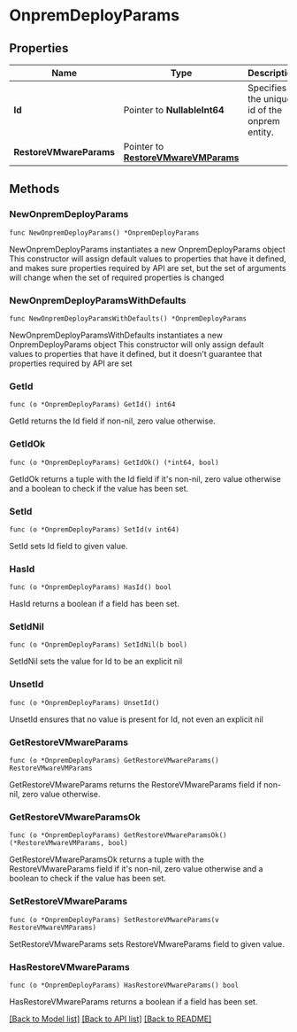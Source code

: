 # OnpremDeployParams

## Properties

Name | Type | Description | Notes
------------ | ------------- | ------------- | -------------
**Id** | Pointer to **NullableInt64** | Specifies the unique id of the onprem entity. | [optional] 
**RestoreVMwareParams** | Pointer to [**RestoreVMwareVMParams**](RestoreVMwareVMParams.md) |  | [optional] 

## Methods

### NewOnpremDeployParams

`func NewOnpremDeployParams() *OnpremDeployParams`

NewOnpremDeployParams instantiates a new OnpremDeployParams object
This constructor will assign default values to properties that have it defined,
and makes sure properties required by API are set, but the set of arguments
will change when the set of required properties is changed

### NewOnpremDeployParamsWithDefaults

`func NewOnpremDeployParamsWithDefaults() *OnpremDeployParams`

NewOnpremDeployParamsWithDefaults instantiates a new OnpremDeployParams object
This constructor will only assign default values to properties that have it defined,
but it doesn't guarantee that properties required by API are set

### GetId

`func (o *OnpremDeployParams) GetId() int64`

GetId returns the Id field if non-nil, zero value otherwise.

### GetIdOk

`func (o *OnpremDeployParams) GetIdOk() (*int64, bool)`

GetIdOk returns a tuple with the Id field if it's non-nil, zero value otherwise
and a boolean to check if the value has been set.

### SetId

`func (o *OnpremDeployParams) SetId(v int64)`

SetId sets Id field to given value.

### HasId

`func (o *OnpremDeployParams) HasId() bool`

HasId returns a boolean if a field has been set.

### SetIdNil

`func (o *OnpremDeployParams) SetIdNil(b bool)`

 SetIdNil sets the value for Id to be an explicit nil

### UnsetId
`func (o *OnpremDeployParams) UnsetId()`

UnsetId ensures that no value is present for Id, not even an explicit nil
### GetRestoreVMwareParams

`func (o *OnpremDeployParams) GetRestoreVMwareParams() RestoreVMwareVMParams`

GetRestoreVMwareParams returns the RestoreVMwareParams field if non-nil, zero value otherwise.

### GetRestoreVMwareParamsOk

`func (o *OnpremDeployParams) GetRestoreVMwareParamsOk() (*RestoreVMwareVMParams, bool)`

GetRestoreVMwareParamsOk returns a tuple with the RestoreVMwareParams field if it's non-nil, zero value otherwise
and a boolean to check if the value has been set.

### SetRestoreVMwareParams

`func (o *OnpremDeployParams) SetRestoreVMwareParams(v RestoreVMwareVMParams)`

SetRestoreVMwareParams sets RestoreVMwareParams field to given value.

### HasRestoreVMwareParams

`func (o *OnpremDeployParams) HasRestoreVMwareParams() bool`

HasRestoreVMwareParams returns a boolean if a field has been set.


[[Back to Model list]](../README.md#documentation-for-models) [[Back to API list]](../README.md#documentation-for-api-endpoints) [[Back to README]](../README.md)


